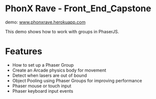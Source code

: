 # PhonX Rave - Front_End_Capstone

demo:
www.phonxrave.herokuapp.com

This demo shows how to work with groups in PhaserJS.

# Features

- How to set up a Phaser Group
- Create an Arcade physics body for movement
- Detect when lasers are out of bound
- Object Pooling using Phaser Groups for improving performance
- Phaser mouse or touch input
- Phaser keyboard input events
